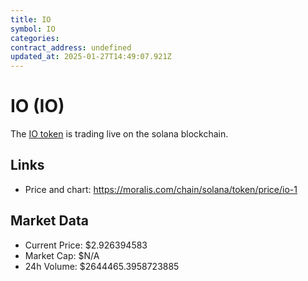 ```yaml
---
title: IO
symbol: IO
categories: 
contract_address: undefined
updated_at: 2025-01-27T14:49:07.921Z
---
```


# IO (IO)
The [IO token](https://moralis.com/chain/solana/token/price/io-1) is trading live on the solana blockchain.

## Links
- Price and chart: https://moralis.com/chain/solana/token/price/io-1

## Market Data
- Current Price: $2.926394583
- Market Cap: $N/A
- 24h Volume: $2644465.3958723885
